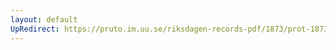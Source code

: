 ```yaml
---
layout: default
UpRedirect: https://pruto.im.uu.se/riksdagen-records-pdf/1873/prot-1873--ak--523.pdf
---
```

